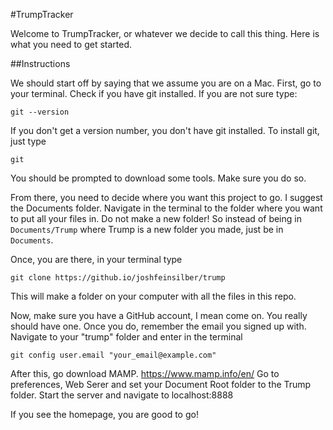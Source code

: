 #TrumpTracker

Welcome to TrumpTracker, or whatever we decide to call this thing. Here is what you need to get started.

##Instructions

We should start off by saying that we assume you are on a Mac.
First, go to your terminal. Check if you have git installed. If you are not sure type:

```git --version```

If you don't get a version number, you don't have git installed. To install git, just type

`git`

You should be prompted to download some tools. Make sure you do so.

From there, you need to decide where you want this project to go. I suggest the Documents folder. Navigate in the terminal to the folder where you want to put all your files in. Do not make a new folder! So instead of being in `Documents/Trump` where Trump is a new folder you made, just be in `Documents`.

Once, you are there, in your terminal type

`git clone https://github.io/joshfeinsilber/trump`

This will make a folder on your computer with all the files in this repo. 

Now, make sure you have a GitHub account, I mean come on. You really should have one. Once you do, remember the email you signed up with. Navigate to your "trump" folder and enter in the terminal

`git config user.email "your_email@example.com"`

After this, go download MAMP. https://www.mamp.info/en/
Go to preferences, Web Serer and set your Document Root folder to the Trump folder. Start the server and navigate to localhost:8888

If you see the homepage, you are good to go!
